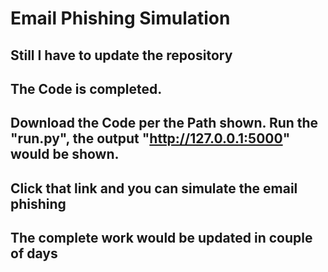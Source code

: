 # Email Phishing Simulation
## Still I have to update the repository
## The Code is completed. 
## Download the Code per the Path shown. Run the "run.py", the output "http://127.0.0.1:5000" would be shown.
## Click that link and you can simulate the email phishing
## The complete work would be updated in couple of days
